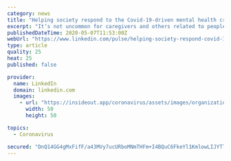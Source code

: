 ```yaml
---
category: news
title: "Helping society respond to the Covid-19-driven mental health crisis"
excerpt: "It’s not uncommon for caregivers and others related to people with disease to feel increased stress and anxiety. With Covid-19, however, we’re learning that stress and anxiety are increasing among people whether or not they have any direct relationship to someone with the disease."
publishedDateTime: 2020-05-07T11:53:00Z
webUrl: "https://www.linkedin.com/pulse/helping-society-respond-covid-19-driven-mental-health-david-feinberg"
type: article
quality: 25
heat: 25
published: false

provider:
  name: LinkedIn
  domain: linkedin.com
  images:
    - url: "https://insideout.app/coronavirus/assets/images/organizations/linkedin.com-50x50.jpg"
      width: 50
      height: 50

topics:
  - Coronavirus

secured: "DnQ14GG4gMxFifF/a43MVy7ucURboMNmTHFm+I4BQuC6FkeYl1KmlowLIJYTlR6sqJfSIYhiuRfL4vsNOf+N7FHe5IALAwz3DnAqdUR6196XgzbTPTtxU5nRH8dQNoK6OhReuliL0XoDVykZfGR7wwV/bJMs25EudtCij5YtjER4Rb1QmG3bPHcpeA7PL0M3gx9Cv6TMjff1cxeA7ZVvv1UziGSsFh7COqQoPYxSPAGkxhSv8tREQSS44G29RWkGr70w4tB/3hGl/K9zTY71aIEEzS21Qavs9LipqsFTMSm4LExUSj27MO6G7Y5i4xuk9bbg9wD1Hl23GHBKVD5XX8TQmR3LtnNtASdJiVwXZYvmgblmfMjVf9EW+xVCjOXJrnEt/286q6xtTGec2nnUJZxEbaGmY5OuI8WtLHVQ8SyatBjZf1Pu/BKxX57qJIxpJF/ZGDUXETG/tZB4ZgyGcLDewbaTD6MmJ2KgeXGKHaQ=;j81V2I8e1NeIXbAcVcu1cA=="
---
```


